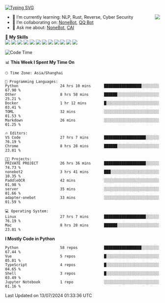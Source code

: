 [![Typing SVG](https://readme-typing-svg.herokuapp.com?size=25&duration=2500&color=8C43EA&vCenter=true&width=200&height=40&lines=Hi+there+%F0%9F%91%8B%F0%9F%8F%BB;I'm+yanyongyu)](https://git.io/typing-svg)

<a href="#">
  <img align="right" src="https://github-readme-stats.vercel.app/api?username=yanyongyu&count_private=true&show_icons=true&bg_color=15,f2f7fd,E0EAFC" />
</a>

- 🌱 I’m currently learning: NLP, Rust, Reverse, Cyber Security
- 👯 I’m collaborating on: [NoneBot](https://github.com/nonebot), [QQ Bot](https://github.com/Mrs4s/go-cqhttp)
- 💬 Ask me about: [NoneBot](https://github.com/nonebot), [CAI](https://github.com/cscs181/CAI)

🌟 **My Skills**  
![](https://img.shields.io/badge/-Python-3e74a2?style=flat-square&logo=Python&logoColor=fff)
![](https://img.shields.io/badge/-TypeScript-3178C6?style=flat-square&logo=TypeScript&logoColor=fff)
![](https://img.shields.io/badge/-Vue-4fc08d?style=flat-square&logo=Vue.js&logoColor=fff)
![](https://img.shields.io/badge/-React-2d98ce?style=flat-square&logo=React&logoColor=fff)
![](https://img.shields.io/badge/-FastAPI-009688?style=flat-square&logo=FastAPI&logoColor=fff)
![](https://img.shields.io/badge/-Linux-000000?style=flat-square&logo=Linux&logoColor=fff)
![](https://img.shields.io/badge/-Docker-2496ED?style=flat-square&logo=Docker&logoColor=fff)
![](https://img.shields.io/badge/-Kubernetes-326CE5?style=flat-square&logo=Kubernetes&logoColor=fff)
![](https://img.shields.io/badge/-GitHub%20Actions-2088FF?style=flat-square&logo=GitHubActions&logoColor=fff)
![](https://img.shields.io/badge/-PostgreSQL-4169E1?style=flat-square&logo=PostgreSQL&logoColor=fff)
![](https://img.shields.io/badge/-Redis-DC382D?style=flat-square&logo=Redis&logoColor=fff)
![](https://img.shields.io/badge/-MongoDB-47A248?style=flat-square&logo=MongoDB&logoColor=fff)

<!--START_SECTION:waka-->
![Code Time](http://img.shields.io/badge/Code%20Time-6%2C358%20hrs%2030%20mins-blue)

📊 **This Week I Spent My Time On** 

```text
🕑︎ Time Zone: Asia/Shanghai

💬 Programming Languages: 
Python                   24 hrs 10 mins      █████████████████░░░░░░░░   67.90 % 
Other                    8 hrs 58 mins       ██████░░░░░░░░░░░░░░░░░░░   25.21 % 
Docker                   1 hr 12 mins        █░░░░░░░░░░░░░░░░░░░░░░░░   03.41 % 
TOML                     32 mins             ░░░░░░░░░░░░░░░░░░░░░░░░░   01.53 % 
Markdown                 26 mins             ░░░░░░░░░░░░░░░░░░░░░░░░░   01.25 % 

🔥 Editors: 
VS Code                  27 hrs 7 mins       ███████████████████░░░░░░   76.19 % 
Chrome                   8 hrs 28 mins       ██████░░░░░░░░░░░░░░░░░░░   23.81 % 

🐱‍💻 Projects: 
PRIVATE PROJECT          26 hrs 36 mins      ███████████████████░░░░░░   74.73 % 
nonebot2                 3 hrs 41 mins       ███░░░░░░░░░░░░░░░░░░░░░░   10.35 % 
PaddleOCR                42 mins             ░░░░░░░░░░░░░░░░░░░░░░░░░   01.98 % 
server                   35 mins             ░░░░░░░░░░░░░░░░░░░░░░░░░   01.66 % 
adapter-onebot           33 mins             ░░░░░░░░░░░░░░░░░░░░░░░░░   01.59 % 

💻 Operating System: 
Linux                    27 hrs 7 mins       ███████████████████░░░░░░   76.19 % 
Mac                      8 hrs 28 mins       ██████░░░░░░░░░░░░░░░░░░░   23.81 % 
```

**I Mostly Code in Python** 

```text
Python                   58 repos            █████████████████░░░░░░░░   67.44 % 
Vue                      5 repos             █░░░░░░░░░░░░░░░░░░░░░░░░   05.81 % 
TypeScript               4 repos             █░░░░░░░░░░░░░░░░░░░░░░░░   04.65 % 
Shell                    3 repos             █░░░░░░░░░░░░░░░░░░░░░░░░   03.49 % 
Jupyter Notebook         1 repo              ░░░░░░░░░░░░░░░░░░░░░░░░░   01.16 % 
```




 Last Updated on 13/07/2024 01:33:36 UTC
<!--END_SECTION:waka-->

